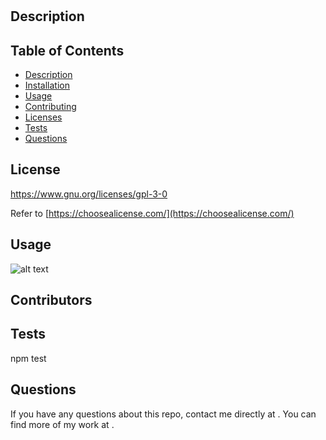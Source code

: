 # 

  ## Description
  

  ## Table of Contents

  * [Description](#description)
  * [Installation](#installation)
  * [Usage](#usage)
  * [Contributing](#contributing)
  * [Licenses](#licenses)
  * [Tests](#tests)
  * [Questions](#questions)
  
  ## License

  https://www.gnu.org/licenses/gpl-3-0 
  
  Refer to [https://choosealicense.com/](https://choosealicense.com/)



  ## Usage
  ![alt text](assets/images/screenshot.png)


  ## Contributors
  

  ## Tests

  npm test

  ## Questions 
  If you have any questions about this repo, contact me directly at . You can find more of my work at [](https://github.com//).

